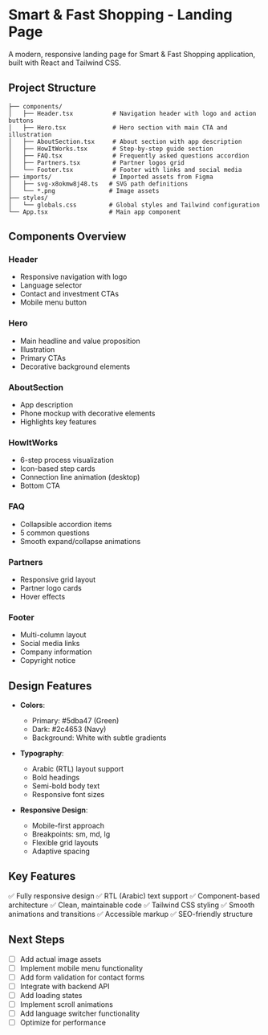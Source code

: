 # Smart & Fast Shopping - Landing Page

A modern, responsive landing page for Smart & Fast Shopping application, built with React and Tailwind CSS.

## Project Structure

```
├── components/
│   ├── Header.tsx           # Navigation header with logo and action buttons
│   ├── Hero.tsx             # Hero section with main CTA and illustration
│   ├── AboutSection.tsx     # About section with app description
│   ├── HowItWorks.tsx       # Step-by-step guide section
│   ├── FAQ.tsx              # Frequently asked questions accordion
│   ├── Partners.tsx         # Partner logos grid
│   └── Footer.tsx           # Footer with links and social media
├── imports/                 # Imported assets from Figma
│   ├── svg-x8okmw8j48.ts   # SVG path definitions
│   └── *.png               # Image assets
├── styles/
│   └── globals.css         # Global styles and Tailwind configuration
└── App.tsx                 # Main app component
```

## Components Overview

### Header

- Responsive navigation with logo
- Language selector
- Contact and investment CTAs
- Mobile menu button

### Hero

- Main headline and value proposition
- Illustration
- Primary CTAs
- Decorative background elements

### AboutSection

- App description
- Phone mockup with decorative elements
- Highlights key features

### HowItWorks

- 6-step process visualization
- Icon-based step cards
- Connection line animation (desktop)
- Bottom CTA

### FAQ

- Collapsible accordion items
- 5 common questions
- Smooth expand/collapse animations

### Partners

- Responsive grid layout
- Partner logo cards
- Hover effects

### Footer

- Multi-column layout
- Social media links
- Company information
- Copyright notice

## Design Features

- **Colors**:
  - Primary: #5dba47 (Green)
  - Dark: #2c4653 (Navy)
  - Background: White with subtle gradients

- **Typography**:
  - Arabic (RTL) layout support
  - Bold headings
  - Semi-bold body text
  - Responsive font sizes

- **Responsive Design**:
  - Mobile-first approach
  - Breakpoints: sm, md, lg
  - Flexible grid layouts
  - Adaptive spacing

## Key Features

✅ Fully responsive design
✅ RTL (Arabic) text support
✅ Component-based architecture
✅ Clean, maintainable code
✅ Tailwind CSS styling
✅ Smooth animations and transitions
✅ Accessible markup
✅ SEO-friendly structure

## Next Steps

- [ ] Add actual image assets
- [ ] Implement mobile menu functionality
- [ ] Add form validation for contact forms
- [ ] Integrate with backend API
- [ ] Add loading states
- [ ] Implement scroll animations
- [ ] Add language switcher functionality
- [ ] Optimize for performance

